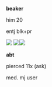 **beaker**

him 20

entj blk+pr

![](https://files.catbox.moe/102ken.png) ![](https://files.catbox.moe/t2b4i5.png)![](https://files.catbox.moe/2o4f9m.png)

**abt**

pierced 11x (ask)

med. mj user
